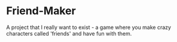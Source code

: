 # Friend-Maker
A project that I really want to exist - a game where you make crazy characters called 'friends' and have fun with them.
